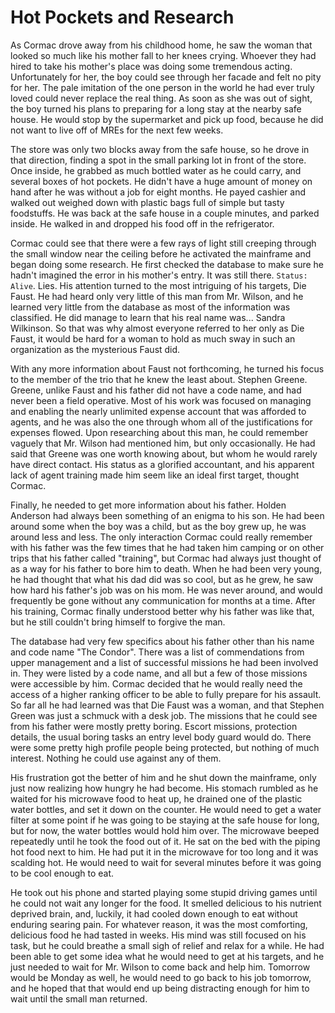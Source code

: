 # Hot Pockets and Research

As Cormac drove away from his childhood home, he saw the woman that looked so much like his mother fall to her knees crying. Whoever they had hired to take his mother's place was doing some tremendous acting. Unfortunately for her, the boy could see through her facade and felt no pity for her. The pale imitation of the one person in the world he had ever truly loved could never replace the real thing. As soon as she was out of sight, the boy turned his plans to preparing for a long stay at the nearby safe house. He would stop by the supermarket and pick up food, because he did not want to live off of MREs for the next few weeks.

The store was only two blocks away from the safe house, so he drove in that direction, finding a spot in the small parking lot in front of the store. Once inside, he grabbed as much bottled water as he could carry, and several boxes of hot pockets. He didn't have a huge amount of money on hand after he was without a job for eight months. He payed cashier and walked out weighed down with plastic bags full of simple but tasty foodstuffs. He was back at the safe house in a couple minutes, and parked inside. He walked in and dropped his food off in the refrigerator.

Cormac could see that there were a few rays of light still creeping through the small window near the ceiling before he activated the mainframe and began doing some research. He first checked the database to make sure he hadn't imagined the error in his mother's entry. It was still there. `Status: Alive`. Lies. His attention turned to the most intriguing of his targets, Die Faust. He had heard only very little of this man from Mr. Wilson, and he learned very little from the database as most of the information was classified. He did manage to learn that his real name was... Sandra Wilkinson. So that was why almost everyone referred to her only as Die Faust, it would be hard for a woman to hold as much sway in such an organization as the mysterious Faust did.

With any more information about Faust not forthcoming, he turned his focus to the member of the trio that he knew the least about. Stephen Greene. Greene, unlike Faust and his father did not have a code name, and had never been a field operative. Most of his work was focused on managing and enabling the nearly unlimited expense account that was afforded to agents, and he was also the one through whom all of the justifications for expenses flowed. Upon researching about this man, he could remember vaguely that Mr. Wilson had mentioned him, but only occasionally. He had said that Greene was one worth knowing about, but whom he would rarely have direct contact. His status as a glorified accountant, and his apparent lack of agent training made him seem like an ideal first target, thought Cormac.

Finally, he needed to get more information about his father. Holden Anderson had always been something of an enigma to his son. He had been around some when the boy was a child, but as the boy grew up, he was around less and less. The only interaction Cormac could really remember with his father was the few times that he had taken him camping or on other trips that his father called "training", but Cormac had always just thought of as a way for his father to bore him to death. When he had been very young, he had thought that what his dad did was so cool, but as he grew, he saw how hard his father's job was on his mom. He was never around, and would frequently be gone without any communication for months at a time. After his training, Cormac finally understood better why his father was like that, but he still couldn't bring himself to forgive the man.

The database had very few specifics about his father other than his name and code name "The Condor". There was a list of commendations from upper management and a list of successful missions he had been involved in. They were listed by a code name, and all but a few of those missions were accessible by him. Cormac decided that he would really need the access of a higher ranking officer to be able to fully prepare for his assault. So far all he had learned was that Die Faust was a woman, and that Stephen Green was just a schmuck with a desk job. The missions that he could see from his father were mostly pretty boring. Escort missions, protection details, the usual boring tasks an entry level body guard would do. There were some pretty high profile people being protected, but nothing of much interest. Nothing he could use against any of them.

His frustration got the better of him and he shut down the mainframe, only just now realizing how hungry he had become. His stomach rumbled as he waited for his microwave food to heat up, he drained one of the plastic water bottles, and set it down on the counter. He would need to get a water filter at some point if he was going to be staying at the safe house for long, but for now, the water bottles would hold him over. The microwave beeped repeatedly until he took the food out of it. He sat on the bed with the piping hot food next to him. He had put it in the microwave for too long and it was scalding hot. He would need to wait for several minutes before it was going to be cool enough to eat.

He took out his phone and started playing some stupid driving games until he could not wait any longer for the food. It smelled delicious to his nutrient deprived brain, and, luckily, it had cooled down enough to eat without enduring searing pain. For whatever reason, it was the most comforting, delicious food he had tasted in weeks. His mind was still focused on his task, but he could breathe a small sigh of relief and relax for a while. He had been able to get some idea what he would need to get at his targets, and he just needed to wait for Mr. Wilson to come back and help him. Tomorrow would be Monday as well, he would need to go back to his job tomorrow, and he hoped that that would end up being distracting enough for him to wait until the small man returned.
